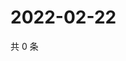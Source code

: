# 2022-02-22

共 0 条

<!-- BEGIN WEIBO -->
<!-- 最后更新时间 Tue Feb 22 2022 05:00:51 GMT+0800 (China Standard Time) -->

<!-- END WEIBO -->
